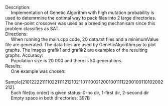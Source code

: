 Description: <br> &emsp; Implementation of Genetic Algorithm with high mutation probability is used to detemrmine the optimal way to pack files into 2 large directories. The one-point crossover was used as a breeding mechanisam since this problem classifies as SAT. 
<br>Directions:
<br> &emsp; When running the main.cpp code, 20 data.txt files and a minimumValue file are generated.
The data files are used by GeneticAlgorithm.py to plot graphs.
The images grafik1 and grafik2 are examples of the resulting graphs.
Accuracy: <br> &emsp; Population size is 20 000 and there is 50 generations.
<br>Results: <br> &emsp; One example was chosen: <br> &emsp; Sample[2101222211110221111212102110111002120010011112200100110102002212].
<br> &emsp; Each file(by order) is given status: 0-no dir, 1-first dir, 2-second dir
<br> &emsp; Empty space in both directories: 397B
